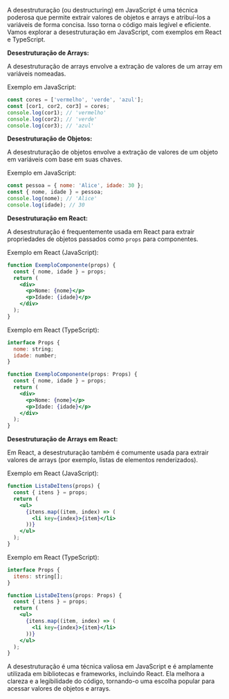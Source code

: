 A desestruturação (ou destructuring) em JavaScript é uma técnica poderosa que permite extrair valores de objetos e arrays e atribuí-los a variáveis de forma concisa. Isso torna o código mais legível e eficiente. Vamos explorar a desestruturação em JavaScript, com exemplos em React e TypeScript.

**Desestruturação de Arrays:**

A desestruturação de arrays envolve a extração de valores de um array em variáveis nomeadas.

Exemplo em JavaScript:

```javascript
const cores = ['vermelho', 'verde', 'azul'];
const [cor1, cor2, cor3] = cores;
console.log(cor1); // 'vermelho'
console.log(cor2); // 'verde'
console.log(cor3); // 'azul'
```

**Desestruturação de Objetos:**

A desestruturação de objetos envolve a extração de valores de um objeto em variáveis com base em suas chaves.

Exemplo em JavaScript:

```javascript
const pessoa = { nome: 'Alice', idade: 30 };
const { nome, idade } = pessoa;
console.log(nome); // 'Alice'
console.log(idade); // 30
```

**Desestruturação em React:**

A desestruturação é frequentemente usada em React para extrair propriedades de objetos passados como `props` para componentes.

Exemplo em React (JavaScript):

```jsx
function ExemploComponente(props) {
  const { nome, idade } = props;
  return (
    <div>
      <p>Nome: {nome}</p>
      <p>Idade: {idade}</p>
    </div>
  );
}
```

Exemplo em React (TypeScript):

```jsx
interface Props {
  nome: string;
  idade: number;
}

function ExemploComponente(props: Props) {
  const { nome, idade } = props;
  return (
    <div>
      <p>Nome: {nome}</p>
      <p>Idade: {idade}</p>
    </div>
  );
}
```

**Desestruturação de Arrays em React:**

Em React, a desestruturação também é comumente usada para extrair valores de arrays (por exemplo, listas de elementos renderizados).

Exemplo em React (JavaScript):

```jsx
function ListaDeItens(props) {
  const { itens } = props;
  return (
    <ul>
      {itens.map((item, index) => (
        <li key={index}>{item}</li>
      ))}
    </ul>
  );
}
```

Exemplo em React (TypeScript):

```jsx
interface Props {
  itens: string[];
}

function ListaDeItens(props: Props) {
  const { itens } = props;
  return (
    <ul>
      {itens.map((item, index) => (
        <li key={index}>{item}</li>
      ))}
    </ul>
  );
}
```

A desestruturação é uma técnica valiosa em JavaScript e é amplamente utilizada em bibliotecas e frameworks, incluindo React. Ela melhora a clareza e a legibilidade do código, tornando-o uma escolha popular para acessar valores de objetos e arrays.